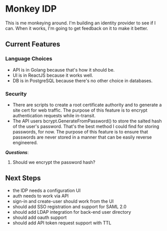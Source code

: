 Monkey IDP
==========

This is me monkeying around.  I'm building an identity provider to see if I can.  When
it works, I'm going to get feedback on it to make it better.

## Current Features

### Language Choices

* API is in Golang because that's how it should be.
* UI is in ReactJS because it works well.
* DB is in PostgreSQL because there's no other choice in databases.

### Security

* There are scripts to create a root certificate authority and to generate a site cert for web traffic.  The purpose of this feature is to encrypt authentication requests while in-transit.
* The API users bcrypt.GenerateFromPassword() to store the salted hash of the user's password.  That's the best method I could find for storing passwords, for now. The purpose of this feature is to ensure that passwords are never stored in a manner that can be easily reverse engineered.

__*Questions*__:

1. Should we encrypt the password hash?

## Next Steps

* the IDP needs a configuration UI
* auth needs to work via API
* sign-in and create-user should work from the UI
* should add SSO registration and support for SAML 2.0
* should add LDAP integration for back-end user directory
* should add oauth support
* should add API token request support with TTL

